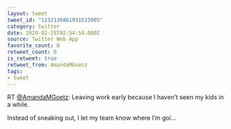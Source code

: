 ```yaml
---
layout: tweet
tweet_id: "1232136861931515905"
category: twitter
date: 2020-02-25T02:54:54.000Z
source: Twitter Web App
favorite_count: 0
retweet_count: 0
is_retweet: true
retweet_from: AmandaMGoetz
tags:
- tweet
---
```


RT [@AmandaMGoetz](https://twitter.com/@AmandaMGoetz): Leaving work early because I haven’t seen my kids in a while. 

Instead of sneaking out, I let my team know where I’m goi…
